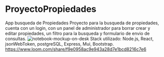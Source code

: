 # ProyectoPropiedades
App busqueda de Propiedades
Proyecto para la busqueda de propiedades, cuenta con un login, con un panel de administrador para borrar crear y editar propiedades, un filtro para la busqueda y formulario de envio de consultas.
![notebook-mockup-on-desk](https://user-images.githubusercontent.com/94472523/176440310-1cb00cd5-ab59-4a39-888b-25db7ea20fdc.png)
Stack utilizado: Node.js, React, jsonWebToken, postgreSQL, Express, Mui, Bootstrap.
https://www.loom.com/share/f9e0958ac9e943a28d7e1bcd8216c7e6


